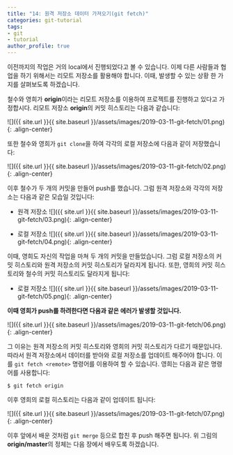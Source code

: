```yaml
---
title: "14: 원격 저장소 데이터 가져오기(git fetch)"
categories: git-tutorial
tags:
- git
- tutorial
author_profile: true
---
```


이전까지의 작업은 거의 local에서 진행되었다고 볼 수 있습니다. 이제 다른 사람들과 협업을 하기 위해서는 리모트 저장소를 활용해야 합니다. 이때, 발생할 수 있는 상황 한 가지를 살펴보도록 하겠습니다.

철수와 영희가 **origin**이라는 리모트 저장소를 이용하여 프로젝트를 진행하고 있다고 가정합시다. 리모트 저장소 **origin**의 커밋 히스토리는 다음과 같습니다:

![]({{ site.url }}{{ site.baseurl }}/assets/images/2019-03-11-git-fetch/01.png){: .align-center}

또한 철수와 영희가 `git clone`을 하여 각각의 로컬 저장소에 다음과 같이 저장했습니다:

![]({{ site.url }}{{ site.baseurl }}/assets/images/2019-03-11-git-fetch/02.png){: .align-center}


이후 철수가 두 개의 커밋을 만들어 push를 했습니다. 그럼 원격 저장소와 각각의 저장소는 다음과 같은 모습일 것입니다:


- 원격 저장소
![]({{ site.url }}{{ site.baseurl }}/assets/images/2019-03-11-git-fetch/03.png){: .align-center}

- 로컬 저장소
![]({{ site.url }}{{ site.baseurl }}/assets/images/2019-03-11-git-fetch/04.png){: .align-center}

이때, 영희도 자신의 작업을 마쳐 두 개의 커밋을 만들었습니다. 그럼 로컬 저장소의 커밋 히스토리와 원격 저장소의 커밋 히스토리가 달라지게 됩니다. 또한, 영희의 커밋 히스토리와 철수의 커밋 히스토리도 달라지게 됩니다:

- 로컬 저장소
![]({{ site.url }}{{ site.baseurl }}/assets/images/2019-03-11-git-fetch/05.png){: .align-center}

**이때 영희가 push를 하려한다면 다음과 같은 에러가 발생할 것입니다.**

![]({{ site.url }}{{ site.baseurl }}/assets/images/2019-03-11-git-fetch/06.png){: .align-center}

그 이유는 원격 저장소의 커밋 히스토리와 영희의 커밋 히스토리가 다르기 때문입니다. 따라서 원격 저장소에서 데이터를 받아와 로컬 저장소를 업데이트 해주어야 합니다. 이를 `git fetch <remote>` 명령어를 이용하여 할 수 있습니다. 영희는 다음과 같은 명령어를 사용합니다:

```
$ git fetch origin
```

이후 영희의 로컬 히스토리는 다음과 같이 업데이트 됩니다:

![]({{ site.url }}{{ site.baseurl }}/assets/images/2019-03-11-git-fetch/07.png){: .align-center}

이후 앞에서 배운 것처럼 `git merge` 등으로 합친 후 push 해주면 됩니다. 위 그림의 **origin/master**의 정체는 다음 장에서 배우도록 하겠습니다.
